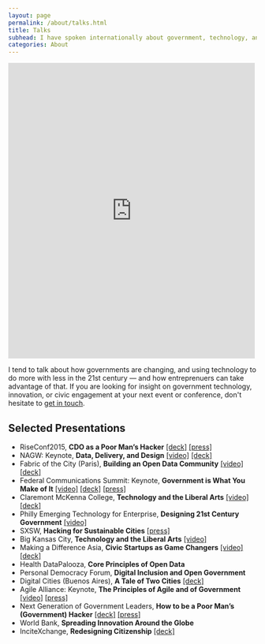 ```yaml
---
layout: page
permalink: /about/talks.html
title: Talks
subhead: I have spoken internationally about government, technology, and innovation, ranging from conferences such as SXSW and the US Conference of Mayors to universities and institutions such as the World Bank and Stanford.
categories: About
---
```

<div class="container-iframe"><iframe width="500" height="600" class="responsive-iframe" src="https://www.youtube.com/embed/2qcmoD0qLSQ" title="YouTube video player" frameborder="0" allow="accelerometer; autoplay; clipboard-write; encrypted-media; gyroscope; picture-in-picture" allowfullscreen></iframe></div>

I tend to talk about how governments are changing, and using technology to do more with less in the 21st century — and how entreprenuers can take advantage of that. If you are looking for insight on government technology, innovation, or civic engagement at your next event or conference, don't hesitate to <a href="mailto:abhi.nemani@gmail.com">get in touch</a>.

## Selected Presentations
* RiseConf2015, **CDO as a Poor Man’s Hacker**  [[deck]](http://www.slideshare.net/anemani10/the-chief-data-officer-as-a-poor-mans-hacker)   [[press]](http://technical.ly/2015/12/11/care-future-city-10-ideas-steal-civic-tech-leaders/) 
* NAGW: Keynote, **Data, Delivery, and Design**  [[video]](https://medium.com/@abhinemani/rethinking-data-portals-30b66f00585d#.hqqnf6jnw)   [[deck]](http://www.slideshare.net/anemani10/nagw-2015-keynote-data-design-and-delivery) 
* Fabric of the City (Paris), **Building an Open Data Community**  [[video]](https://medium.com/p/the-open-data-ecosystem-cd7f1c13bc0f)   [[deck]](http://www.slideshare.net/anemani10/fabrique-de-la-cite-datala) 
* Federal Communications Summit: Keynote, **Government is What You Make of It**  [[video]](https://medium.com/civic-technology/government-is-what-you-make-of-it-d836a6a9353d#.30ist7dak)   [[deck]](http://www.slideshare.net/anemani10/government-is-what-you-make-of-it)   [[press]](http://sdtimes.com/sd-times-blog-agile2013-keynote-the-user-experience-in-government-software-matters/) 
* Claremont McKenna College, **Technology and the Liberal Arts**  [[video]](https://medium.com/p/technology-civics-the-liberal-arts-31bdc93fb86)   [[deck]](http://www.slideshare.net/anemani10/technology-the-liberal-arts-in-action) 
* Philly Emerging Technology for Enterprise, **Designing 21st Century Government**  [[video]](http://abhinemani.tumblr.com/post/136094903067/via-philly-ete-2014-49-designing-21st-century) 
* SXSW, **Hacking for Sustainable Cities**  [[press]](http://science.time.com/2013/03/12/south-by-southwest-dont-fight-city-hall-hack-it/) 
* Big Kansas City, **Technology and the Liberal Arts**  [[video]](https://medium.com/@abhinemani/disruption-as-a-public-service-a9de086b171f#.u4hjlddmd) 
* Making a Difference Asia, **Civic Startups as Game Changers**  [[video]](https://medium.com/civic-technology/changing-the-frame-from-social-innovation-to-civic-startups-e8ee09c05a91)   [[deck]](http://www.slideshare.net/anemani10/mad-a-nemani) 
* Health DataPalooza, **Core Principles of Open Data**
* Personal Democracy Forum, **Digital Inclusion and Open Government**
* Digital Cities (Buenos Aires), **A Tale of Two Cities**  [[deck]](http://www.slideshare.net/anemani10/a-tale-of-two-cities-digital-cities-buenos-aires) 
* Agile Alliance: Keynote, **The Principles of Agile and of Government**  [[video]](http://www.agilealliance.org/resources/learning-center/keynote-coding-america-how-agile-and-lean-are-disrupting-government-and-why-they-need)   [[press]](http://searchsoftwarequality.techtarget.com/news/2240203127/Agile-2013-keynote-How-software-developers-help-their-countries) 
* Next Generation of Government Leaders, **How to be a Poor Man’s (Government) Hacker**  [[deck]](http://www.slideshare.net/anemani10/how-to-be-a-poor-mans-hacker)   [[press]](http://www.govtech.com/e-government/5-Traits-of-Action-Leaders.html) 
* World Bank, **Spreading Innovation Around the Globe**
* InciteXchange, **Redesigning Citizenship**  [[deck]](http://www.slideshare.net/anemani10/incitexchange-nemani-feb-16) 
